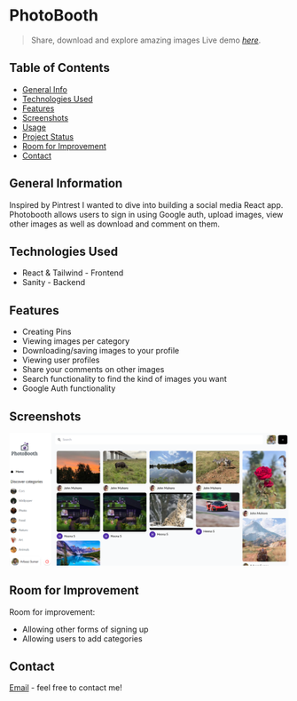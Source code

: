 # PhotoBooth
> Share, download and explore amazing images
> Live demo [_here_](https://photobooth-arbaaz.netlify.app/).

## Table of Contents
* [General Info](#general-information)
* [Technologies Used](#technologies-used)
* [Features](#features)
* [Screenshots](#screenshots)
* [Usage](#usage)
* [Project Status](#project-status)
* [Room for Improvement](#room-for-improvement)
* [Contact](#contact)


## General Information
Inspired by Pintrest I wanted to dive into building a social media React app.
Photobooth allows users to sign in using Google auth, upload images, view other images as well as download and comment on them.



## Technologies Used
- React & Tailwind - Frontend
- Sanity - Backend


## Features

- Creating Pins
- Viewing images per category
- Downloading/saving images to your profile
- Viewing user profiles
- Share your comments on other images
- Search functionality to find the kind of images you want
- Google Auth functionality


## Screenshots
![Example screenshot](./photobooth.png)



## Room for Improvement

Room for improvement:
- Allowing other forms of signing up
- Allowing users to add categories


## Contact
[Email](arbaaz970@gmail.com) - feel free to contact me!
